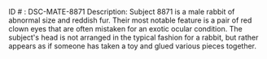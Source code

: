 ID # : DSC-MATE-8871
Description: Subject 8871 is a male rabbit of abnormal size and reddish fur. Their most notable feature is a pair of red clown eyes that are often mistaken for an exotic ocular condition. The subject's head is not arranged in the typical fashion for a rabbit, but rather appears as if someone has taken a toy and glued various pieces together.